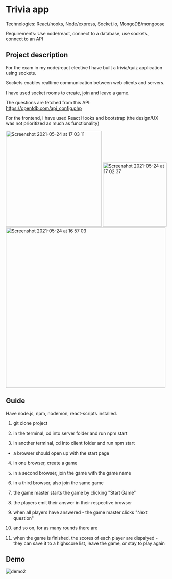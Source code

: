 # Trivia app
Technologies: React/hooks, Node/express, Socket.io, MongoDB/mongoose

Requirements: Use node/react, connect to a database, use sockets, connect to an API

## Project description
For the exam in my node/react elective I have built a trivia/quiz application using sockets.

Sockets enables realtime communication between web clients and servers.

I have used socket rooms to create, join and leave a game.

The questions are fetched from this API: https://opentdb.com/api_config.php

For the frontend, I have used React Hooks and bootstrap (the design/UX was not prioritized as much as functionality)

<img width="300" alt="Screenshot 2021-05-24 at 17 03 11" src="https://user-images.githubusercontent.com/31202787/119367388-2f60b680-bcb2-11eb-836f-82e6f9afd0d9.png"> <img width="200" alt="Screenshot 2021-05-24 at 17 02 37" src="https://user-images.githubusercontent.com/31202787/119367391-3091e380-bcb2-11eb-80ce-a5bd59d4681c.png"><img width="500" alt="Screenshot 2021-05-24 at 16 57 03" src="https://user-images.githubusercontent.com/31202787/119367595-646d0900-bcb2-11eb-96f5-bc52abba25aa.png">


## Guide

Have node.js, npm, nodemon, react-scripts installed.

1. git clone project

2. in the terminal, cd into server folder and run npm start

3. in another terminal, cd into client folder and run npm start
- a browser should open up with the start page

4. in one browser, create a game 

5. in a second browser, join the game with the game name

6. in a third browser, also join the same game

7. the game master starts the game by clicking "Start Game"

8. the players emit their answer in their respective browser

9. when all players have answered - the game master clicks "Next question"

10. and so on, for as many rounds there are

11. when the game is finished, the scores of each player are dispalyed - they can save it to a highscore list, leave the game, or stay to play again

## Demo
![demo2](https://user-images.githubusercontent.com/31202787/119366573-684c5b80-bcb1-11eb-965e-283f656f647c.gif)

